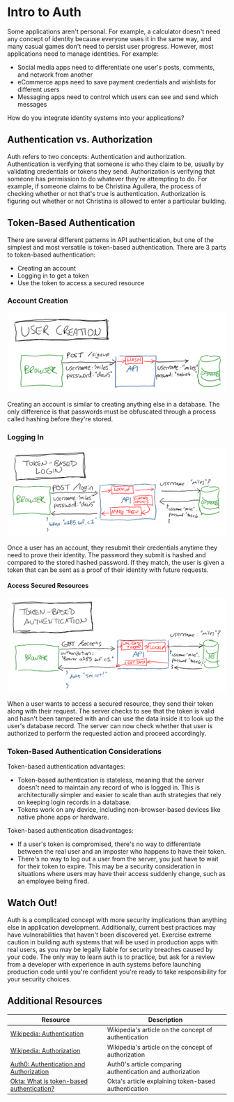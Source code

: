 # Intro to Auth

Some applications aren't personal. For example, a calculator doesn't need any concept of identity because everyone uses it in the same way, and many casual games don't need to persist user progress. However, most applications need to manage identities. For example:

* Social media apps need to differentiate one user's posts, comments, and network from another
* eCommerce apps need to save payment credentials and wishlists for different users
* Messaging apps need to control which users can see and send which messages

How do you integrate identity systems into your applications?

## Authentication vs. Authorization

Auth refers to two concepts: Authentication and authorization. Authentication is verifying that someone is who they claim to be, usually by validating credentials or tokens they send. Authorization is verifying that someone has permission to do whatever they're attempting to do. For example, if someone claims to be Christina Aguilera, the process of checking whether or not that's true is authentication. Authorization is figuring out whether or not Christina is allowed to enter a particular building.

## Token-Based Authentication

There are several different patterns in API authentication, but one of the simplest and most versatile is token-based authentication. There are 3 parts to token-based authentication:

* Creating an account
* Logging in to get a token
* Use the token to access a secured resource

### Account Creation

![Diagram of the user account creation process](assets/user-creation.png)

Creating an account is similar to creating anything else in a database. The only difference is that passwords must be obfuscated through a process called hashing before they're stored.

### Logging In

![Diagram of the token-based login process](assets/token-based-login.png)

Once a user has an account, they resubmit their credentials anytime they need to prove their identity. The password they submit is hashed and compared to the stored hashed password. If they match, the user is given a token that can be sent as a proof of their identity with future requests.

#### Access Secured Resources

![Diagram of the token-based authentication process](assets/token-based-authentication.png)

When a user wants to access a secured resource, they send their token along with their request. The server checks to see that the token is valid and hasn't been tampered with and can use the data inside it to look up the user's database record. The server can now check whether that user is authorized to perform the requested action and proceed accordingly.

### Token-Based Authentication Considerations

Token-based authentication advantages:

* Token-based authentication is stateless, meaning that the server doesn't need to maintain any record of who is logged in. This is architecturally simpler and easier to scale than auth strategies that rely on keeping login records in a database.
* Tokens work on any device, including non-browser-based devices like native phone apps or hardware.

Token-based authentication disadvantages:

* If a user's token is compromised, there's no way to differentiate between the real user and an imposter who happens to have their token.
* There's no way to log out a user from the server, you just have to wait for their token to expire. This may be a security consideration in situations where users may have their access suddenly change, such as an employee being fired.

## Watch Out!

Auth is a complicated concept with more security implications than anything else in application development. Additionally, current best practices may have vulnerabilities that haven't been discovered yet. Exercise extreme caution in building auth systems that will be used in production apps with real users, as you may be legally liable for security breaches caused by your code. The only way to learn auth is to practice, but ask for a review from a developer with experience in auth systems before launching production code until you're confident you're ready to take responsibility for your security choices.

## Additional Resources

| Resource | Description |
| --- | --- |
| [Wikipedia: Authentication](https://en.wikipedia.org/wiki/Authentication) | Wikipedia's article on the concept of authentication |
| [Wikipedia: Authorization](https://en.wikipedia.org/wiki/Authorization) | Wikipedia's article on the concept of authorization |
| [Auth0: Authentication and Authorization](https://auth0.com/docs/get-started/authentication-and-authorization) | Auth0's article comparing authentication and authorization |
| [Okta: What is token-based authentication?](https://www.okta.com/identity-101/what-is-token-based-authentication/) | Okta's article explaining token-based authentication |
